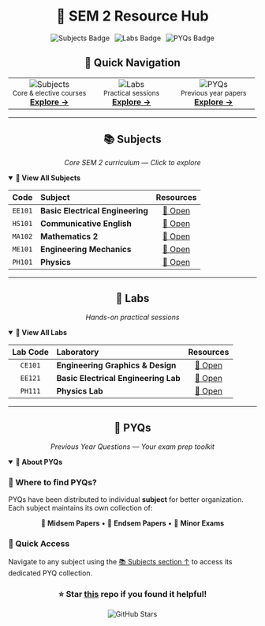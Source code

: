 <div align="center">

# 📘 SEM 2 Resource Hub

<div align="center" style="display: flex; justify-content: center; gap: 10px; flex-wrap: wrap; margin-top: 10px;">
  <img src="https://img.shields.io/badge/📚_Subjects-5-blue?style=for-the-badge&logo=bookstack" alt="Subjects Badge" />
  <img src="https://img.shields.io/badge/🧪_Labs-3-green?style=for-the-badge&logo=flask" alt="Labs Badge" />
  <img src="https://img.shields.io/badge/📝_PYQs-Mid%2FEnd-orange?style=for-the-badge&logo=googledocs" alt="PYQs Badge" />
</div>

</div>

<div align="center">

## 🧭 Quick Navigation

</div>

<div align = "center">

<table align = "center">
<tr>
<td align="center" width="33%">
<img src="https://img.shields.io/badge/📚-SUBJECTS-6366F1?style=flat-square&labelColor=312E81" alt="Subjects"/><br/>
<sub>Core & elective courses</sub><br/>
<a href="#📚-subjects"><b>Explore →</b></a>
</td>
<td align="center" width="33%">
<img src="https://img.shields.io/badge/🧪-LABS-10B981?style=flat-square&labelColor=065F46" alt="Labs"/><br/>
<sub>Practical sessions</sub><br/>
<a href="#🧪-labs"><b>Explore →</b></a>
</td>
<td align="center" width="33%">
<img src="https://img.shields.io/badge/📖-PYQS-F59E0B?style=flat-square&labelColor=92400E" alt="PYQs"/><br/>
<sub>Previous year papers</sub><br/>
<a href="#📖-pyqs"><b>Explore →</b></a>
</td>
</tr>
</table>
</div>

---

<div align="center">

## 📚 Subjects

_Core SEM 2 curriculum — Click to explore_

</div>

<details open>
<summary><b>🔽 View All Subjects</b></summary>

<div align="center">

|  Code   | Subject                          |      Resources      |
| :-----: | :------------------------------- | :-----------------: |
| `EE101` | **Basic Electrical Engineering** | [📂 Open](./EE101/) |
| `HS101` | **Communicative English**        | [📂 Open](./HS101/) |
| `MA102` | **Mathematics 2**                | [📂 Open](./MA102/) |
| `ME101` | **Engineering Mechanics**        | [📂 Open](./ME101/) |
| `PH101` | **Physics**                      | [📂 Open](./PH101/) |

</div>

</details>

---

<div align="center">

## 🧪 Labs

_Hands-on practical sessions_

</div>

<details open>
<summary><b>🔽 View All Labs</b></summary>

<div align="center">

| Lab Code | Laboratory                           |      Resources      |
| :------: | :----------------------------------- | :-----------------: |
| `CE101`  | **Engineering Graphics & Design**    | [📂 Open](./CE101/) |
| `EE121`  | **Basic Electrical Engineering Lab** | [📂 Open](./EE121/) |
| `PH111`  | **Physics Lab**                      | [📂 Open](./PH111/) |

</div>

</details>

---

<div align="center">

## 📖 PYQs

_Previous Year Questions — Your exam prep toolkit_

</div>

<details open>
<summary><b>🔽 About PYQs</b></summary>

### 📍 Where to find PYQs?

PYQs have been distributed to individual **subject** for better organization. Each subject maintains its own collection of:

<div align="center">

📝 **Midsem Papers** • 📝 **Endsem Papers** • 📝 **Minor Exams**

</div>

### 🎯 Quick Access

Navigate to any subject using the [📚 Subjects section ↑](#📚-subjects) to access its dedicated PYQ collection.

</details>

<div align="center">

### ⭐ Star [this](https://github.com/raj8664/Prep) repo if you found it helpful!

![GitHub Stars](https://img.shields.io/github/stars/raj8664/Prep?style=social)

</div>
